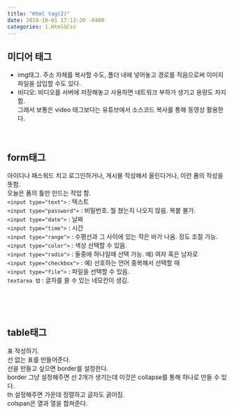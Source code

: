 ```yaml
---
title: "Html tag(2)"
date: 2019-10-01 17:13:20 -0400
categories: 1.Html&Css
---
```


## 미디어 태그 <br>

- img태그. 주소 자체를 복사할 수도, 폴더 내에 넣어놓고 경로를 적음으로써 이미지파일을 삽입할 수도 있다.<br>
- 비디오: 비디오를 서버에 저장해놓고 사용하면 네트워크 부하가 생기고 용량도 차지함.<br>
  그래서 보통은 video 태그보다는 유튜브에서 소스코드 복사를 통해 동영상 활용한다.<br><br><br>

## form태그<br>

아이디나 패스워드 치고 로그인하거나, 게시물 작성해서 올린다거나, 이런 폼의 작성을 뜻함.<br>
오늘은 폼의 틀만 만드는 작업 함.<br>
​`<input type="text">​` : 텍스트<br>
​`<input type="password">​` : 비밀번호. 뭘 쳤는지 나오지 않음. 복붙 불가.<br>
​`<input type="date">​` : 날짜<br>
​`<input type="time">​` : 시간<br>
​`<input type="range">​` : 수평선과 그 사이에 있는 작은 바가 나옴. 정도 조절 가능.<br>
​`<input type="color">​` : 색상 선택할 수 있음.<br>
​`<input type="radio">​` : 둘중에 하나일때 선택 가능. 예) 여자 혹은 남자로<br>
​`<input type="checkbox">​` : 예) 선호하는 언어 중복해서 선택할 때<br>
​`<input type="file">​` : 파일을 선택할 수 있음.<br>
​`textarea 탭​` : 글자를 쓸 수 있는 네모칸이 생김.

<br><br><br>

## table태그<br>

표 작성하기. <br>선 없는 표를 만들어준다.<br>
선을 만들고 싶으면 border를 설정한다.<br>
border 그냥 설정해주면 선 2개가 생기는데 이것은 collapse를 통해 하나로 만들 수 있다.<br>
th 설정해주면 가운데 정렬하고 글자도 굵어짐.<br>
colspan은 열과 열을 합쳐준다.<br>
